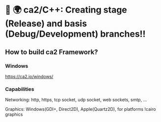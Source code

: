 # 🌌 🌍 ca2/C++: Creating stage (Release) and basis (Debug/Development) branches!!

## How to build ca2 Framework?

### Windows

https://ca2.io/windows/







### Capabilities

Networking: http, https, tcp socket, udp socket, web sockets, smtp, ...

Graphics: Windows(GDI+, Direct2D), Apple(Quartz2D), for platforms !cairo graphics

